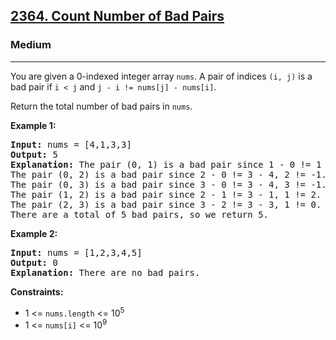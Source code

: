 <h2><a href="https://leetcode.com/problems/count-number-of-bad-pairs">2364. Count Number of Bad Pairs</a></h2>
<h3>Medium</h3>
<hr>
<p>You are given a 0-indexed integer array <code>nums</code>. A pair of indices <code>(i, j)</code> is a bad pair if <code>i < j</code> and <code>j - i != nums[j] - nums[i]</code>.</p>
<p>Return the total number of bad pairs in <code>nums</code>.</p>
<p><strong>Example 1:</strong></p>
<pre>
<strong>Input:</strong> nums = [4,1,3,3]
<strong>Output:</strong> 5
<strong>Explanation:</strong> The pair (0, 1) is a bad pair since 1 - 0 != 1 - 4.
The pair (0, 2) is a bad pair since 2 - 0 != 3 - 4, 2 != -1.
The pair (0, 3) is a bad pair since 3 - 0 != 3 - 4, 3 != -1.
The pair (1, 2) is a bad pair since 2 - 1 != 3 - 1, 1 != 2.
The pair (2, 3) is a bad pair since 3 - 2 != 3 - 3, 1 != 0.
There are a total of 5 bad pairs, so we return 5.
</pre>
<p><strong>Example 2:</strong></p>
<pre>
<strong>Input:</strong> nums = [1,2,3,4,5]
<strong>Output:</strong> 0
<strong>Explanation:</strong> There are no bad pairs.
</pre>
<p><strong>Constraints:</strong></p>
<ul>
  <li>1 <= <code>nums.length</code> <= 10<sup>5</sup></li>
  <li>1 <= <code>nums[i]</code> <= 10<sup>9</sup></li>
</ul>
